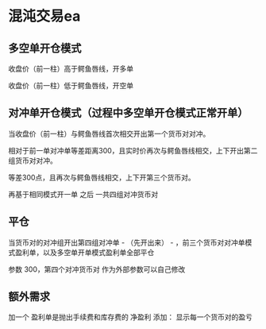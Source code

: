 # 混沌交易ea

## 多空单开仓模式

收盘价（前一柱）高于鳄鱼唇线，开多单

收盘价（前一柱）低于鳄鱼唇线，开空单

## 对冲单开仓模式（过程中多空单开仓模式正常开单）

当收盘价（前一柱）与鳄鱼唇线首次相交开出第一个货币对对冲。

相对于前一单对冲单等差距离300，且实时价再次与鳄鱼唇线相交，上下开出第二组货币对对冲。

等差300点，且再次与鳄鱼唇线相交，上下开第三个货币对。

再基于相同模式开一单 之后 一共四组对冲货币对

## 平仓

当货币对的对冲组开出第四组对冲单 - （先开出来） - ，前三个货币对对冲单模式盈利单，以及多空单开单模式盈利单全部平仓

参数 300，第四个对冲货币对 作为外部参数可以自己修改

## 额外需求

加一个 盈利单是抛出手续费和库存费的  净盈利
添加： 显示每一个货币对的盈亏
